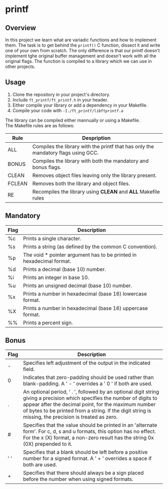 # printf

## Overview

In this project we learn what are variadic functions and how to implement them.
The task is to get behind the `printf()` C function, dissect it and write one of your own from scratch.
The only difference is that our printf doesn't implement tghe original buffer management and doesn't work with all the original flags.
The function is compiled to a library which we can use in other projects.

## Usage

1. Clone the repository in your project's directory.
2. Include `ft_printf/ft_printf.h` in your header.
3. Either compile your library or add a dependency in your Makefile.
4. Compile your code with `-I./ft_printf/libftprintf.a`

The library can be compiled either mannually or using a Makefile.\
The Makefile rules are as follows:

| Rule | Despription |
| ---- | ----------- |
| ALL | Compiles the library with the printf that has only the mandatory flags using GCC. |
| BONUS | Compiles the library with both the mandatory and bonus flags. |
| CLEAN | Removes object files leaving only the library present. |
| FCLEAN | Removes both the library and object files. |
| RE | Recompiles the library using **CLEAN** and **ALL** Makefile rules |

## Mandatory

| Flag | Description |
| -------- | ----------- |
| %c | Prints a single character. |
| %s | Prints a string (as defined by the common C convention). |
| %p | The void * pointer argument has to be printed in hexadecimal format. |
| %d | Prints a decimal (base 10) number. |
| %i | Prints an integer in base 10. |
| %u | Prints an unsigned decimal (base 10) number. |
| %x | Prints a number in hexadecimal (base 16) lowercase format. |
| %X | Prints a number in hexadecimal (base 16) uppercase format. |
| %% | Prints a percent sign. |

## Bonus

| Flag | Description |
| -------- | ----------- |
| - | Specifies left adjustment of the output in the indicated field. |
| 0 | Indicates that zero-padding should be used rather than blank-padding.  A ' - ' overrides a ' 0 ' if both are used. |
| . | An optional period, ‘ . ’, followed by an optional digit string giving a precision which specifies the number of digits to appear after the decimal point, for the maximum number of bytes to be printed from a string. If the digit string is missing, the precision is treated as zero. |
| # | Specifies that the value should be printed in an 'alternate form'. For c, d, s and u formats, this option has no effect. For the x (X) format, a non-zero result has the string 0x (0X) prepended to it. |
| ' ' | Specifies that a blank should be left before a positive number for a signed format.  A ' + ' overrides a space if both are used. |
| + | Specifies that there should always be a sign placed before the number when using signed formats. |
